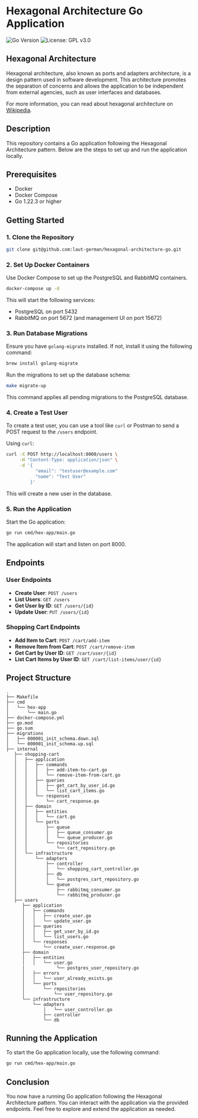 # Hexagonal Architecture Go Application

![Go Version](https://img.shields.io/badge/go-%3E%3D1.22-blue)
![License: GPL v3.0](https://img.shields.io/badge/license-GPL%20v3.0-red)

## Hexagonal Architecture

Hexagonal architecture, also known as ports and adapters architecture, is a design pattern used in software development. This architecture promotes the separation of concerns and allows the application to be independent from external agencies, such as user interfaces and databases.

For more information, you can read about hexagonal architecture on [Wikipedia](https://en.wikipedia.org/wiki/Hexagonal_architecture_(software)).

## Description
This repository contains a Go application following the Hexagonal Architecture pattern. Below are the steps to set up and run the application locally.

## Prerequisites

- Docker
- Docker Compose
- Go 1.22.3 or higher

## Getting Started

### 1. Clone the Repository

```bash
git clone git@github.com:laut-german/hexagonal-architecture-go.git
```

### 2. Set Up Docker Containers

Use Docker Compose to set up the PostgreSQL and RabbitMQ containers.

```bash
docker-compose up -d
```

This will start the following services:
- PostgreSQL on port 5432
- RabbitMQ on port 5672 (and management UI on port 15672)

### 3. Run Database Migrations

Ensure you have `golang-migrate` installed. If not, install it using the following command:

```bash
brew install golang-migrate
```

Run the migrations to set up the database schema:

```bash
make migrate-up
```

This command applies all pending migrations to the PostgreSQL database.

### 4. Create a Test User

To create a test user, you can use a tool like `curl` or Postman to send a POST request to the `/users` endpoint.

Using `curl`:

```bash
curl -X POST http://localhost:8000/users \
     -H "Content-Type: application/json" \
     -d '{
           "email": "testuser@example.com"
           "name": "Test User"
         }'
```

This will create a new user in the database.

### 5. Run the Application

Start the Go application:

```bash
go run cmd/hex-app/main.go
```

The application will start and listen on port 8000.

## Endpoints

### User Endpoints

- **Create User**: `POST /users`
- **List Users**: `GET /users`
- **Get User by ID**: `GET /users/{id}`
- **Update User**: `PUT /users/{id}`

### Shopping Cart Endpoints

- **Add Item to Cart**: `POST /cart/add-item`
- **Remove Item from Cart**: `POST /cart/remove-item`
- **Get Cart by User ID**: `GET /cart/user/{id}`
- **List Cart Items by User ID**: `GET /cart/list-items/user/{id}`

## Project Structure

```
.
├── Makefile
├── cmd
│   └── hex-app
│       └── main.go
├── docker-compose.yml
├── go.mod
├── go.sum
├── migrations
│   ├── 000001_init_schema.down.sql
│   └── 000001_init_schema.up.sql
├── internal
   ├── shopping-cart
   │   ├── application
   │   │   ├── commands
   │   │   │   ├── add-item-to-cart.go
   │   │   │   └── remove-item-from-cart.go
   │   │   ├── queries
   │   │   │   ├── get_cart_by_user_id.go
   │   │   │   └── list_cart_items.go
   │   │   └── responses
   │   │       └── cart_response.go
   │   ├── domain
   │   │   ├── entities
   │   │   │   └── cart.go
   │   │   └── ports
   │   │       ├── queue
   │   │       │   ├── queue_consumer.go
   │   │       │   └── queue_producer.go
   │   │       └── repositories
   │   │           └── cart_repository.go
   │   └── infrastructure
   │       └── adapters
   │           ├── controller
   │           │   └── shopping_cart_controller.go
   │           ├── db
   │           │   └── postgres_cart_repository.go
   │           └── queue
   │               ├── rabbitmq_consumer.go
   │               └── rabbitmq_producer.go
   ├── users
      ├── application
      │   ├── commands
      │   │   ├── create_user.go
      │   │   └── update_user.go
      │   ├── queries
      │   │   ├── get_user_by_id.go
      │   │   └── list_users.go
      │   └── responses
      │       └── create_user.response.go
      ├── domain
      │   ├── entities
      │   │   └── user.go
      |            └── postgres_user_repository.go
      │   ├── errors
      │   │   └── user_already_exists.go
      │   └── ports
      │       └── repositories
      │           └── user_repository.go
      └── infrastructure
          └── adapters
              │   └── user_controller.go
              ├── controller
              └── db
```

## Running the Application

To start the Go application locally, use the following command:

```bash
go run cmd/hex-app/main.go
```

## Conclusion

You now have a running Go application following the Hexagonal Architecture pattern. You can interact with the application via the provided endpoints. Feel free to explore and extend the application as needed.

